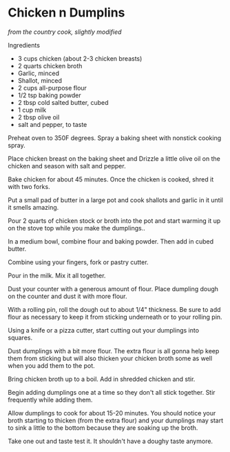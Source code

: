 # Chicken n Dumplins

*from the country cook, slightly modified*

Ingredients

* 3 cups chicken (about 2-3 chicken breasts)
* 2 quarts chicken broth
* Garlic, minced
* Shallot, minced
* 2 cups all-purpose flour
* 1/2 tsp baking powder
* 2 tbsp cold salted butter, cubed
* 1 cup milk
* 2 tbsp olive oil
* salt and pepper, to taste

Preheat oven to 350F degrees. Spray a baking sheet with nonstick cooking spray.

Place chicken breast on the baking sheet and Drizzle a little olive oil on the chicken and season with salt and pepper.

Bake chicken for about 45 minutes. Once the chicken is cooked, shred it with two forks.

Put a small pad of butter in a large pot and cook shallots and garlic in it until it smells amazing.

Pour 2 quarts of chicken stock or broth into the pot and start warming it up on the stove top while you make the dumplings..

In a medium bowl, combine flour and baking powder. Then add in cubed butter.

Combine using your fingers, fork or pastry cutter.

Pour in the milk. Mix it all together.

Dust your counter with a generous amount of flour. Place dumpling dough on the counter and dust it with more flour.

With a rolling pin, roll the dough out to about 1/4" thickness. Be sure to add flour as necessary to keep it from sticking underneath or to your rolling pin.

Using a knife or a pizza cutter, start cutting out your dumplings into squares.

Dust dumplings with a bit more flour. The extra flour is all gonna help keep them from sticking but will also thicken your chicken broth some as well when you add them to the pot.

Bring chicken broth up to a boil. Add in shredded chicken and stir.

Begin adding dumplings one at a time so they don't all stick together. Stir frequently while adding them.

Allow dumplings to cook for about 15-20 minutes. You should notice your broth starting to thicken (from the extra flour) and your dumplings may start to sink a little to the bottom because they are soaking up the broth.

Take one out and taste test it. It shouldn't have a doughy taste anymore.
